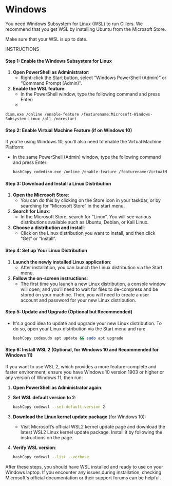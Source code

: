 # Windows

You need Windows Subsystem for Linux (WSL) to run Cillers. We recommend that you get WSL by installing Ubuntu from the Microsoft Store.&#x20;

Make sure that your WSL is up to date.&#x20;



INSTRUCTIONS

#### Step 1: Enable the Windows Subsystem for Linux

1. **Open PowerShell as Administrator**:
   * Right-click the Start button, select “Windows PowerShell (Admin)” or “Command Prompt (Admin)”.
2. **Enable the WSL feature**:
   * In the PowerShell window, type the following command and press Enter:
   *



```
dism.exe /online /enable-feature /featurename:Microsoft-Windows-Subsystem-Linux /all /norestart
```

#### Step 2: Enable Virtual Machine Feature (if on Windows 10)

If you're using Windows 10, you'll also need to enable the Virtual Machine Platform:

*   In the same PowerShell (Admin) window, type the following command and press Enter:

    ```bash
    bashCopy codedism.exe /online /enable-feature /featurename:VirtualMachinePlatform /all /norestart
    ```

#### Step 3: Download and Install a Linux Distribution

1. **Open the Microsoft Store**:
   * You can do this by clicking on the Store icon in your taskbar, or by searching for “Microsoft Store” in the start menu.
2. **Search for Linux**:
   * In the Microsoft Store, search for “Linux”. You will see various distributions available such as Ubuntu, Debian, or Kali Linux.
3. **Choose a distribution and install**:
   * Click on the Linux distribution you want to install, and then click “Get” or “Install”.

#### Step 4: Set up Your Linux Distribution

1. **Launch the newly installed Linux application**:
   * After installation, you can launch the Linux distribution via the Start menu.
2. **Follow the on-screen instructions**:
   * The first time you launch a new Linux distribution, a console window will open, and you’ll need to wait for files to de-compress and be stored on your machine. Then, you will need to create a user account and password for your new Linux distribution.

#### Step 5: Update and Upgrade (Optional but Recommended)

*   It's a good idea to update and upgrade your new Linux distribution. To do so, open your Linux distribution via the Start menu and run:

    ```bash
    bashCopy codesudo apt update && sudo apt upgrade
    ```

#### Step 6: Install WSL 2 (Optional, for Windows 10 and Recommended for Windows 11)

If you want to use WSL 2, which provides a more feature-complete and faster environment, ensure you have Windows 10 version 1903 or higher or any version of Windows 11, then run:

1. **Open PowerShell as Administrator again**.
2.  **Set WSL default version to 2**:

    ```bash
    bashCopy codewsl --set-default-version 2
    ```
3. **Download the Linux kernel update package** (for Windows 10):
   * Visit Microsoft’s official WSL2 kernel update page and download the latest WSL2 Linux kernel update package. Install it by following the instructions on the page.
4.  **Verify WSL version**:

    ```bash
    bashCopy codewsl --list --verbose
    ```

After these steps, you should have WSL installed and ready to use on your Windows laptop. If you encounter any issues during installation, checking Microsoft's official documentation or their support forums can be helpful.
